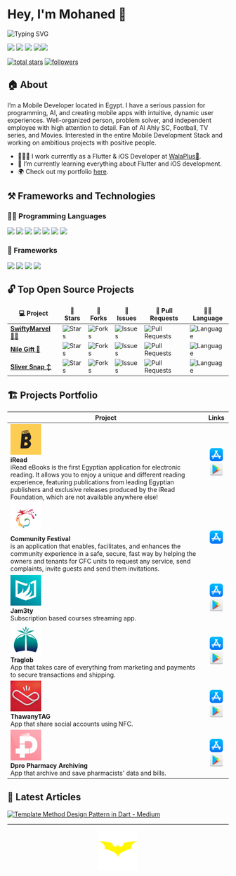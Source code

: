 # Hey, I'm Mohaned 👋

![Typing SVG](https://readme-typing-svg.herokuapp.com?font=Fira+Code&size=30&pause=1000&vCenter=true&width=500&lines=iOS+Developer;Flutter+Developer;Software+Engineer)

[<img src="https://img.shields.io/badge/Portfolio-purple.svg?&style=for-the-badge&logo=astro&logoColor=white" />](https://www.mohanedy.github.io/)
 [<img src = "https://img.shields.io/badge/X-black.svg?&style=for-the-badge&logo=x&logoColor=white">](https://x.com/mohanedy7)
  [<img src="https://img.shields.io/badge/Mail-red.svg?&style=for-the-badge&logo=gmail&logoColor=white" />](mailto:mohaned.y98@gmail.com)
[<img src="https://img.shields.io/badge/linkedin-%230077B5.svg?&style=for-the-badge&logo=linkedin&logoColor=white" />](https://www.linkedin.com/in/mohanedy)[<img src="https://img.shields.io/badge/medium-black.svg?&style=for-the-badge&logo=medium&logoColor=white" />](https://medium.com/@mohanedy)

  <a href="https://github.com/mohanedy?tab=repositories&sort=stargazers">
    <img alt="total stars" title="Total stars on GitHub" src="https://custom-icon-badges.demolab.com/github/stars/mohanedy?color=55960c&style=for-the-badge&labelColor=488207&logo=star"/></a>
  <a href="https://github.com/mohanedy?tab=followers">
    <img alt="followers" title="Follow me on Github" src="https://custom-icon-badges.demolab.com/github/followers/mohanedy?color=236ad3&labelColor=1155ba&style=for-the-badge&logo=person-add&label=Follow&logoColor=white"/></a>

## 🏠 About

I’m a Mobile Developer located in Egypt. I have a serious passion for programming, AI, and creating
mobile apps with intuitive, dynamic user experiences. Well-organized person, problem solver, and
independent employee with high attention to detail. Fan of Al Ahly SC, Football, TV series, and
Movies. Interested in the entire Mobile Development Stack and working on ambitious projects with
positive people.

* 👨🏼‍💻 I work currently as a Flutter & iOS Developer at [WalaPlus💚](http://www.walaplus.com/).
* 📖 I’m currently learning everything about Flutter and iOS development.
* 🌍 Check out my portfolio [here](https://mohanedy.github.io).

## ⚒️ Frameworks and Technologies

### 👨‍💻 Programming Languages

<p>
  <img src="https://img.shields.io/badge/-Swift-FA7343?style=flat-square&logo=swift&logoColor=white" />
  <img src="https://img.shields.io/badge/-Dart-0175C2?style=flat-square&logo=dart&logoColor=white" />
  <img src="https://img.shields.io/badge/-Kotlin-green?style=flat-square&logo=kotlin&logoColor=white" />
  <img src="https://img.shields.io/badge/-JavaScript-F7DF1E?style=flat-square&logo=javascript&logoColor=white" />
  <img src="https://img.shields.io/badge/-Java-007396?style=flat-square&logo=java&logoColor=white" />
  <img src="https://img.shields.io/badge/-C++-00599C?style=flat-square&logo=c%2B%2B&logoColor=white" />
  <img src="https://img.shields.io/badge/-TypeScript-00599C?style=flat-square&logo=TypeScript&logoColor=white" />
</p>

### 🧰 Frameworks

<p>
<img src="https://img.shields.io/badge/-UIKit-black?style=flat-square&logo=apple&logoColor=white" />
<img src="https://img.shields.io/badge/-SwiftUI-black?style=flat-square&logo=apple&logoColor=white" />
<img src="https://img.shields.io/badge/-Flutter-0175C2?style=flat-square&logo=flutter&logoColor=white" />
<img src="https://img.shields.io/badge/NestJS-%23E0234E.svg?style=flat-square&logo=NestJS&logoColor=white" />
</p>

## 🔓 Top Open Source Projects

  <table>
    <thead align="center">
      <tr>
        <td><b>💻 Project</b></td>
        <td><b>🌟 Stars</b></td>
        <td><b>🍴 Forks</b></td>
        <td><b>🐛 Issues</b></td>
        <td><b>🔔 Pull Requests</b></td>
        <td><b>👨‍💻 Language</b></td>
      </tr>
    </thead>
    <tbody>
      <tr>
       <td><a href="https://github.com/mohanedy/swifty-marvel"><b>SwiftyMarvel 🦸‍♂️</b></a></td>
        <td><img alt="Stars" src="https://img.shields.io/github/stars/mohanedy/swifty-marvel?style=flat-square&labelColor=343b41"/></td>
        <td><img alt="Forks" src="https://img.shields.io/github/forks/mohanedy/swifty-marvel?style=flat-square&labelColor=343b41"/></td>
        <td><img alt="Issues" src="https://img.shields.io/github/issues/mohanedy/swifty-marvel?style=flat-square"/></td>
        <td><img alt="Pull Requests" src="https://img.shields.io/github/issues-pr/mohanedy/swifty-marvel?style=flat-square"/></td>
        <td><img alt="Language" src="https://img.shields.io/github/languages/top/mohanedy/swifty-marvel?style=flat-square"/></td>
      </tr>
      <tr>
       <td><a href="https://github.com/mohanedy/nile-gift"><b>Nile Gift 📜</b></a></td>
        <td><img alt="Stars" src="https://img.shields.io/github/stars/mohanedy/nile-gift?style=flat-square&labelColor=343b41"/></td>
        <td><img alt="Forks" src="https://img.shields.io/github/forks/mohanedy/nile-gift?style=flat-square&labelColor=343b41"/></td>
        <td><img alt="Issues" src="https://img.shields.io/github/issues/mohanedy/nile-gift?style=flat-square"/></td>
        <td><img alt="Pull Requests" src="https://img.shields.io/github/issues-pr/mohanedy/nile-gift?style=flat-square"/></td>
        <td><img alt="Language" src="https://img.shields.io/github/languages/top/mohanedy/nile-gift?&style=flat-square"/></td>
      </tr>
      <tr>
       <td><a href="https://github.com/abdelhamid-f-nasser/sliver-snap"><b>Sliver Snap ↕️</b></a></td>
        <td><img alt="Stars" src="https://img.shields.io/github/stars/abdelhamid-f-nasser/sliver-snap?style=flat-square&labelColor=343b41"/></td>
        <td><img alt="Forks" src="https://img.shields.io/github/forks/abdelhamid-f-nasser/sliver-snap?style=flat-square&labelColor=343b41"/></td>
        <td><img alt="Issues" src="https://img.shields.io/github/issues/abdelhamid-f-nasser/sliver-snap?style=flat-square"/></td>
        <td><img alt="Pull Requests" src="https://img.shields.io/github/issues-pr/abdelhamid-f-nasser/sliver-snap?style=flat-square"/></td>
        <td><img alt="Language" src="https://img.shields.io/github/languages/top/abdelhamid-f-nasser/sliver-snap?style=flat-square"/></td>
      </tr>
    </tbody>
  </table>

## 🏗 Projects Portfolio

| Project                                                                                                                                                                                                                                                                                                                                                                         | Links                                                                                                                                                                                                                                                                                                                                                  |
|---------------------------------------------------------------------------------------------------------------------------------------------------------------------------------------------------------------------------------------------------------------------------------------------------------------------------------------------------------------------------------|--------------------------------------------------------------------------------------------------------------------------------------------------------------------------------------------------------------------------------------------------------------------------------------------------------------------------------------------------------|
| <img src="assets/iread-icon.webp" width="70" height="70"  /></br>**iRead**</br>iRead eBooks is the first Egyptian application for electronic reading. It allows you to enjoy a unique and different reading experience, featuring publications from leading Egyptian publishers and exclusive releases produced by the iRead Foundation, which are not available anywhere else! | <p align="center"> <a href="https://apps.apple.com/th/app/iread-ebooks/id6448884568"><img src="assets/app-store.png" width="30" height="30"  /> </a> <a href="https://play.google.com/store/apps/details?id=com.victorylink.iRead"><img src="assets/playstore.png" width="30" height="30"  /> </a></p>                                                 |
| <img src="assets/cfc_icon.webp" width="70" height="70"  /></br>**Community Festival**</br> is an application that enables, facilitates, and enhances the community experience in a safe, secure, fast way by helping the owners and tenants for CFC units to request any service, send complaints, invite guests and send them invitations.                                     | <p align="center"> <a href="https://apps.apple.com/us/app/festival-community/id1593337937"><img src="assets/app-store.png" width="30" height="30"  /> </a> </p>                                                                                                                                                                                        |
| <img src="assets/jam3ty-icon.webp" width="70" height="70"  /></br>**Jam3ty**</br>Subscription based courses streaming app.                                                                                                                                                                                                                                                      | <p align="center"> <a href="https://apps.apple.com/us/app/jam3ty-%D8%AC%D8%A7%D9%85%D8%B9%D8%AA%D9%8A/id1536444786"><img src="assets/app-store.png" width="30" height="30"  /> </a> <a href="https://play.google.com/store/apps/details?id=com.hyperdev.jam3ty.jam3ty&hl=en&gl=US"><img src="assets/playstore.png" width="30" height="30"  /> </a></p> |
| <img src="assets/TRAGLOB-ICON.webp" width="70" height="70"  /></br>**Traglob**</br> App that takes care of everything from marketing and payments to secure transactions and shipping.                                                                                                                                                                                          | <p align="center"> <a href="https://apps.apple.com/app/traglob/id1616885302"><img src="assets/app-store.png" width="30" height="30"  /> </a> <a href="https://play.google.com/store/apps/details?id=com.targlob.targlob_app"><img src="assets/playstore.png" width="30" height="30"  /> </a></p>                                                       |
| <img src="assets/thawany-tag.webp" width="70" height="70"/></br>**ThawanyTAG**</br> App that share social accounts using NFC.                                                                                                                                                                                                                                                   | <p align="center"> <a href="https://apps.apple.com/tr/app/thawany-tag/id1560503925"><img src="assets/app-store.png" width="30" height="30"  /> </a> <a href="https://play.google.com/store/apps/details?id=com.tou.thawany_tag"><img src="assets/playstore.png" width="30" height="30"  /> </a></p>                                                    |
| <img src="assets/dpro.webp" width="70" height="70"/></br>**Dpro Pharmacy Archiving**</br> App that archive and save pharmacists' data and bills.                                                                                                                                                                                                                                | <p align="center">  <a href="https://apps.apple.com/ci/app/dpro-pharmacy-archiving/id1559044527"><img src="assets/app-store.png" width="30" height="30"  /> </a> <a href="https://play.google.com/store/apps/details?id=com.dpro.pharmacy"><img src="assets/playstore.png" width="30" height="30"  /> </a></p>                                         |

## 📝 Latest Articles

[![Template Method Design Pattern in Dart - Medium](https://github-readme-medium.vercel.app/?username=mohanedy)](https://medium.com/@mohanedy)

---

<p align="center">
  <a href="https://twitter.com/mohanedy98"><img src="assets/batman.gif" width="90" height="90"/> </a>
</p>
  